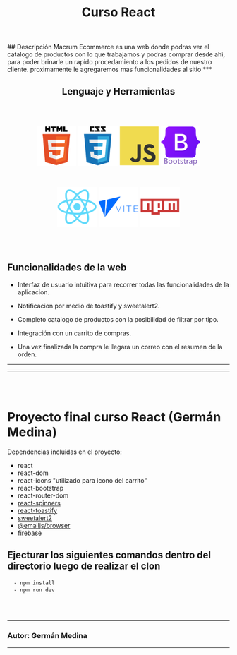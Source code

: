<h1 align="center">Curso React</h1><br><br>
## Descripción 
Macrum Ecommerce es una web donde podras ver el catalogo de productos con lo que trabajamos y podras comprar desde ahi, para poder brinarle un rapido procedamiento a los pedidos de nuestro cliente. proximamente le agregaremos mas funcionalidades al sitio
***
<br>
<h2 align="center">Lenguaje y Herramientas</h2>
<br><br>
<p align="center"> 
    <a href="https://www.w3.org/html/" target="_blank"> <img src="https://raw.githubusercontent.com/devicons/devicon/master/icons/html5/html5-original-wordmark.svg" alt="html5" width="90" height="90"/></a> 
    <a href="https://www.w3schools.com/css/" target="_blank"> <img src="https://raw.githubusercontent.com/devicons/devicon/master/icons/css3/css3-original-wordmark.svg" alt="css3" width="90" height="90"/></a> 
    <a href="https://developer.mozilla.org/en-US/docs/Web/JavaScript" target="_blank"> <img src="https://raw.githubusercontent.com/devicons/devicon/master/icons/javascript/javascript-original.svg" alt="Javascript" width="90" height="90"/></a> 
    <a href="https://getbootstrap.com/" target="_blank"> <img src="https://github.com/devicons/devicon/blob/master/icons/bootstrap/bootstrap-original-wordmark.svg" alt="Boostrap" width="90" height="90"/></a> 
</p>
<br>
<p align="center"> 
    <a href="https://es.react.dev/" target="_blank"> <img src="https://raw.githubusercontent.com/devicons/devicon/master/icons/react/react-original.svg" alt="React" width="90" height="90"/></a>
    <a href="https://vitejs.dev/guide/" target="_blank"> <img src="https://raw.githubusercontent.com/devicons/devicon/master/icons/vite/vite-original-wordmark.svg" alt="Vite" width="90" height="90"/></a>
    <a href="https://www.npmjs.com/" target="_blank"> <img src="https://raw.githubusercontent.com/devicons/devicon/master/icons/npm/npm-original-wordmark.svg" alt="npm" width="90" height="90"/></a>
</p>
<br><br>

## Funcionalidades de la web

- Interfaz de usuario intuitiva para recorrer todas las funcionalidades de la aplicacion.

- Notificacion por medio de toastify y sweetalert2.

- Completo catalogo de productos con la posibilidad de filtrar por tipo.

- Integración con un carrito de compras.

- Una vez finalizada la compra le llegara un correo con el resumen de la orden.
***

---
<br><br>

# Proyecto final curso React (Germán Medina)

Dependencias incluidas en el proyecto:

  - react
  - react-dom
  - react-icons "utilizado para icono del carrito"
  - react-bootstrap
  - react-router-dom
  - [react-spinners](https://www.davidhu.io/react-spinners/)
  - [react-toastify](https://fkhadra.github.io/react-toastify/introduction/)
  - [sweetalert2](https://sweetalert2.github.io/)
  - [@emailjs/browser](https://www.emailjs.com/docs/)
  - [firebase](https://firebase.google.com/docs)


## Ejecturar los siguientes comandos dentro del directorio luego de realizar el clon

```
  - npm install
  - npm run dev
```

<br><br>

---
### Autor: Germán Medina
---